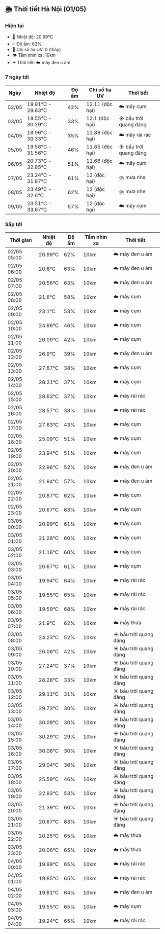 ## 🌦️ Thời tiết Hà Nội (01/05)

### Hiện tại

- 🌡️ Nhiệt độ: 20.99℃
- 💦 Độ ẩm: 62%
- 🌟 Chỉ số tia UV: 0 (thấp)
- 👁️ Tầm nhìn xa: 10km
- ☂️ Thời tiết: ☁️ mây đen u ám

### 7 ngày tới

| Ngày | Nhiệt độ | Độ ẩm | Chỉ số tia UV | Thời tiết |
| --- | --- | --- | --- | --- |
| 02/05 | 19.91℃ - 28.63℃ | 42% | 12.11 (độc hại) | ☁️ mây cụm |
| 03/05 | 19.55℃ - 30.29℃ | 33% | 12.1 (độc hại) | ☀️ bầu trời quang đãng |
| 04/05 | 18.96℃ - 30.33℃ | 35% | 11.88 (độc hại) | ☁️ mây rải rác |
| 05/05 | 19.58℃ - 31.56℃ | 46% | 11.85 (độc hại) | ☀️ bầu trời quang đãng |
| 06/05 | 20.73℃ - 32.85℃ | 51% | 11.66 (độc hại) | ☁️ mây cụm |
| 07/05 | 23.24℃ - 31.87℃ | 61% | 12 (độc hại) | ⛈️ mưa nhẹ |
| 08/05 | 23.49℃ - 32.6℃ | 62% | 12 (độc hại) | ⛈️ mưa nhẹ |
| 09/05 | 23.51℃ - 33.67℃ | 57% | 12 (độc hại) | ☁️ mây cụm |

### Sắp tới

| Thời gian | Nhiệt độ | Độ ẩm | Tầm nhìn xa | Thời tiết |
| --- | --- | --- | --- | --- |
| 02/05 05:00 | 20.99℃ | 62% | 10km | ☁️ mây đen u ám |
| 02/05 06:00 | 20.6℃ | 63% | 10km | ☁️ mây đen u ám |
| 02/05 07:00 | 20.56℃ | 63% | 10km | ☁️ mây đen u ám |
| 02/05 08:00 | 21.6℃ | 58% | 10km | ☁️ mây cụm |
| 02/05 09:00 | 23.1℃ | 53% | 10km | ☁️ mây cụm |
| 02/05 10:00 | 24.96℃ | 46% | 10km | ☁️ mây cụm |
| 02/05 11:00 | 26.09℃ | 42% | 10km | ☁️ mây cụm |
| 02/05 12:00 | 26.9℃ | 39% | 10km | ☁️ mây đen u ám |
| 02/05 13:00 | 27.67℃ | 38% | 10km | ☁️ mây cụm |
| 02/05 14:00 | 28.31℃ | 37% | 10km | ☁️ mây cụm |
| 02/05 15:00 | 28.63℃ | 37% | 10km | ☁️ mây rải rác |
| 02/05 16:00 | 28.57℃ | 38% | 10km | ☁️ mây rải rác |
| 02/05 17:00 | 27.63℃ | 43% | 10km | ☁️ mây cụm |
| 02/05 18:00 | 25.09℃ | 51% | 10km | ☁️ mây cụm |
| 02/05 19:00 | 23.94℃ | 51% | 10km | ☁️ mây cụm |
| 02/05 20:00 | 22.96℃ | 52% | 10km | ☁️ mây đen u ám |
| 02/05 21:00 | 21.94℃ | 57% | 10km | ☁️ mây đen u ám |
| 02/05 22:00 | 20.87℃ | 62% | 10km | ☁️ mây cụm |
| 02/05 23:00 | 20.67℃ | 63% | 10km | ☁️ mây cụm |
| 03/05 00:00 | 20.99℃ | 61% | 10km | ☁️ mây cụm |
| 03/05 01:00 | 21.28℃ | 60% | 10km | ☁️ mây cụm |
| 03/05 02:00 | 21.16℃ | 60% | 10km | ☁️ mây cụm |
| 03/05 03:00 | 20.67℃ | 61% | 10km | ☁️ mây cụm |
| 03/05 04:00 | 19.94℃ | 64% | 10km | ☁️ mây rải rác |
| 03/05 05:00 | 19.55℃ | 65% | 10km | ☁️ mây rải rác |
| 03/05 06:00 | 19.59℃ | 68% | 10km | ☁️ mây rải rác |
| 03/05 07:00 | 21.9℃ | 62% | 10km | ☁️ mây thưa |
| 03/05 08:00 | 24.23℃ | 52% | 10km | ☀️ bầu trời quang đãng |
| 03/05 09:00 | 26.06℃ | 42% | 10km | ☀️ bầu trời quang đãng |
| 03/05 10:00 | 27.24℃ | 37% | 10km | ☀️ bầu trời quang đãng |
| 03/05 11:00 | 28.28℃ | 33% | 10km | ☀️ bầu trời quang đãng |
| 03/05 12:00 | 29.11℃ | 31% | 10km | ☀️ bầu trời quang đãng |
| 03/05 13:00 | 29.73℃ | 30% | 10km | ☀️ bầu trời quang đãng |
| 03/05 14:00 | 30.09℃ | 30% | 10km | ☀️ bầu trời quang đãng |
| 03/05 15:00 | 30.29℃ | 29% | 10km | ☀️ bầu trời quang đãng |
| 03/05 16:00 | 30.08℃ | 30% | 10km | ☀️ bầu trời quang đãng |
| 03/05 17:00 | 29.04℃ | 36% | 10km | ☀️ bầu trời quang đãng |
| 03/05 18:00 | 25.59℃ | 46% | 10km | ☀️ bầu trời quang đãng |
| 03/05 19:00 | 22.93℃ | 53% | 10km | ☀️ bầu trời quang đãng |
| 03/05 20:00 | 21.39℃ | 60% | 10km | ☀️ bầu trời quang đãng |
| 03/05 21:00 | 20.67℃ | 63% | 10km | ☀️ bầu trời quang đãng |
| 03/05 22:00 | 20.25℃ | 65% | 10km | ☁️ mây thưa |
| 03/05 23:00 | 20.06℃ | 65% | 10km | ☁️ mây thưa |
| 04/05 00:00 | 19.99℃ | 65% | 10km | ☁️ mây rải rác |
| 04/05 01:00 | 19.85℃ | 65% | 10km | ☁️ mây rải rác |
| 04/05 02:00 | 19.81℃ | 64% | 10km | ☁️ mây đen u ám |
| 04/05 03:00 | 19.55℃ | 65% | 10km | ☁️ mây cụm |
| 04/05 04:00 | 19.24℃ | 65% | 10km | ☁️ mây rải rác |
